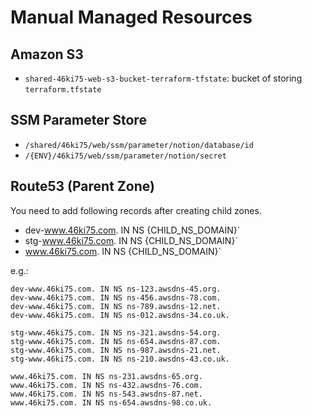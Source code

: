 # Manual Managed Resources

## Amazon S3

- `shared-46ki75-web-s3-bucket-terraform-tfstate`: bucket of storing `terraform.tfstate`

## SSM Parameter Store

- `/shared/46ki75/web/ssm/parameter/notion/database/id`
- `/{ENV}/46ki75/web/ssm/parameter/notion/secret`

## Route53 (Parent Zone)

You need to add following records after creating child zones.

- dev-www.46ki75.com. IN NS {CHILD_NS_DOMAIN}`
- stg-www.46ki75.com. IN NS {CHILD_NS_DOMAIN}`
- www.46ki75.com. IN NS {CHILD_NS_DOMAIN}`

e.g.: 

```
dev-www.46ki75.com. IN NS ns-123.awsdns-45.org.
dev-www.46ki75.com. IN NS ns-456.awsdns-78.com.
dev-www.46ki75.com. IN NS ns-789.awsdns-12.net.
dev-www.46ki75.com. IN NS ns-012.awsdns-34.co.uk.

stg-www.46ki75.com. IN NS ns-321.awsdns-54.org.
stg-www.46ki75.com. IN NS ns-654.awsdns-87.com.
stg-www.46ki75.com. IN NS ns-987.awsdns-21.net.
stg-www.46ki75.com. IN NS ns-210.awsdns-43.co.uk.

www.46ki75.com. IN NS ns-231.awsdns-65.org.
www.46ki75.com. IN NS ns-432.awsdns-76.com.
www.46ki75.com. IN NS ns-543.awsdns-87.net.
www.46ki75.com. IN NS ns-654.awsdns-98.co.uk.
```